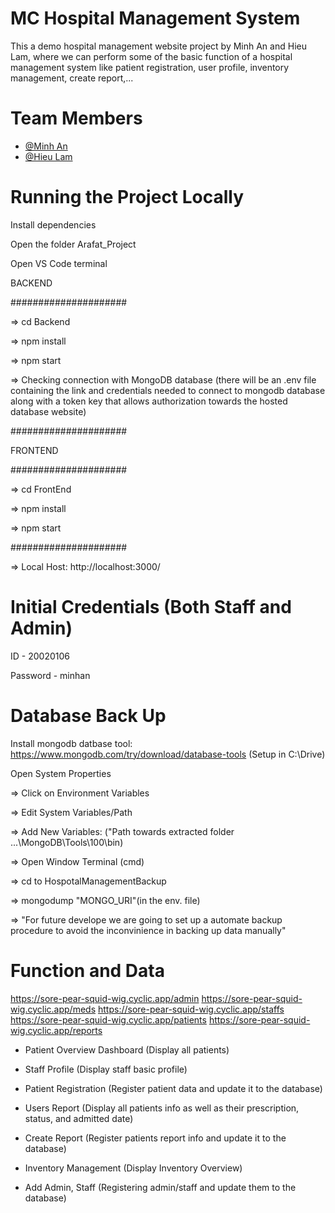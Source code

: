 # MC Hospital Management System

This a demo hospital management website project by Minh An and Hieu Lam, where we can perform some of the basic function of a hospital management system like patient registration, user profile, inventory management, create report,...

# Team Members 

- [@Minh An](https://github.com/minhtrannnn)
- [@Hieu Lam](https://github.com/DaSonGo)

# Running the Project Locally

Install dependencies

Open the folder Arafat_Project

Open VS Code terminal

BACKEND 

#####################

=> cd Backend

=> npm install

=> npm start 

=> Checking connection with MongoDB database (there will be an .env file containing the link and credentials needed to connect to mongodb database along with a token key that allows 
authorization towards the hosted database website)

#####################

FRONTEND

#####################

=> cd FrontEnd

=> npm install

=> npm start

#####################


=> Local Host: http://localhost:3000/

# Initial Credentials (Both Staff and Admin)

ID - 20020106

Password - minhan

# Database Back Up

Install mongodb datbase tool: https://www.mongodb.com/try/download/database-tools (Setup in C:\Drive)

Open System Properties

=> Click on Environment Variables 

=> Edit System Variables/Path

=> Add New Variables: ("Path towards extracted folder ...\MongoDB\Tools\100\bin) 

=> Open Window Terminal (cmd)

=> cd to HospotalManagementBackup

=> mongodump "MONGO_URI"(in the env. file)

=> "For future develope we are going to set up a automate backup procedure to avoid the inconvinience in backing up data manually"

# Function and Data
https://sore-pear-squid-wig.cyclic.app/admin
https://sore-pear-squid-wig.cyclic.app/meds
https://sore-pear-squid-wig.cyclic.app/staffs
https://sore-pear-squid-wig.cyclic.app/patients
https://sore-pear-squid-wig.cyclic.app/reports

- Patient Overview Dashboard (Display all patients)

- Staff Profile (Display staff basic profile)

- Patient Registration (Register patient data and update it to the database)

- Users Report (Display all patients info as well as their prescription, status, and admitted date)

- Create Report (Register patients report info and update it to the database)

- Inventory Management (Display Inventory Overview)

- Add Admin, Staff (Registering admin/staff and update them to the database)

